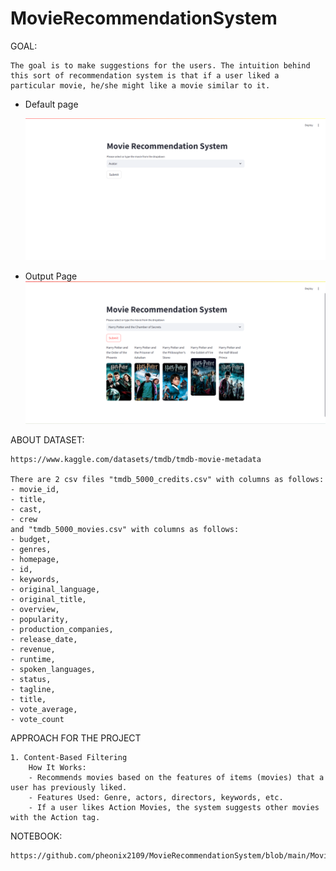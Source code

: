 # MovieRecommendationSystem

GOAL:

    The goal is to make suggestions for the users. The intuition behind this sort of recommendation system is that if a user liked a particular movie, he/she might like a movie similar to it.

- Default page
    
    ![alt text](https://github.com/pheonix2109/MovieRecommendationSystem/blob/main/Screenshot%202025-04-01%20170509.png?raw=true)

    
- Output Page
    ![alt text](https://github.com/pheonix2109/MovieRecommendationSystem/blob/main/Screenshot%202025-04-01%20170758.png?raw=true)
    
ABOUT DATASET:

    https://www.kaggle.com/datasets/tmdb/tmdb-movie-metadata
    
    There are 2 csv files "tmdb_5000_credits.csv" with columns as follows:
    - movie_id, 
    - title, 
    - cast, 
    - crew 
    and "tmdb_5000_movies.csv" with columns as follows:
    - budget,
    - genres,
    - homepage,
    - id,
    - keywords,
    - original_language,
    - original_title,
    - overview,
    - popularity,
    - production_companies,
    - release_date,
    - revenue,
    - runtime,
    - spoken_languages,
    - status,
    - tagline,
    - title,
    - vote_average,
    - vote_count
    

APPROACH FOR THE PROJECT

    1. Content-Based Filtering
        How It Works: 
        - Recommends movies based on the features of items (movies) that a user has previously liked.
        - Features Used: Genre, actors, directors, keywords, etc.
        - If a user likes Action Movies, the system suggests other movies with the Action tag.
   
NOTEBOOK:

    https://github.com/pheonix2109/MovieRecommendationSystem/blob/main/MovieRecommenderSystem.ipynb

